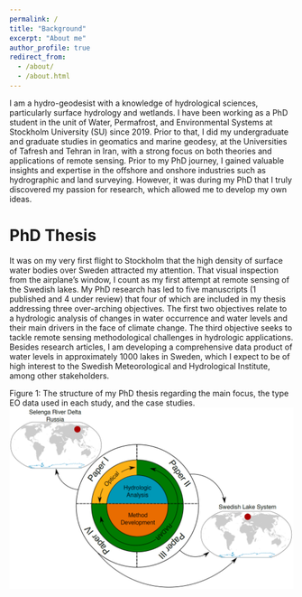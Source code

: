 ```yaml
---
permalink: /
title: "Background"
excerpt: "About me"
author_profile: true
redirect_from: 
  - /about/
  - /about.html
---
```


I am a hydro-geodesist with a knowledge of hydrological sciences, particularly surface hydrology and wetlands. I have been working as a PhD student in the unit of Water, Permafrost, and Environmental Systems at Stockholm University (SU) since 2019. Prior to that, I did my undergraduate and graduate studies in geomatics and marine geodesy, at the Universities of Tafresh and Tehran in Iran, with a strong focus on both theories and applications of remote sensing. Prior to my PhD journey, I gained valuable insights and expertise in the offshore and onshore industries such as hydrographic and land surveying. However, it was during my PhD that I truly discovered my passion for research, which allowed me to develop my own ideas.

PhD Thesis
======
It was on my very first flight to Stockholm that the high density of surface water bodies over Sweden attracted my attention. That visual inspection from the airplane’s window, I count as my first attempt at remote sensing of the Swedish lakes. My PhD research has led to five manuscripts (1 published and 4 under review) that four of which are included in my thesis addressing three over-arching objectives.
The first two objectives relate to a hydrologic analysis of changes in water occurrence and water levels and their main drivers in the face of climate change. The third objective seeks to tackle remote sensing methodological challenges in hydrologic applications.
Besides research articles, I am developing a comprehensive data product of water levels in approximately 1000 lakes in Sweden, which I expect to be of high interest to the Swedish Meteorological and Hydrological Institute, among other stakeholders.

Figure 1: The structure of my PhD thesis regarding the main focus, the type EO data used in each study, and the case studies.
![Thesis structure](/images/thesis.png)
